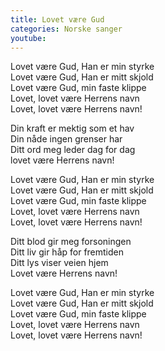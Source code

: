 ```yaml
---
title: Lovet være Gud
categories: Norske sanger
youtube: 
---
```


Lovet være Gud, Han er min styrke  
Lovet være Gud, Han er mitt skjold  
Lovet være Gud, min faste klippe  
Lovet, lovet være Herrens navn  
Lovet, lovet være Herrens navn!

Din kraft er mektig som et hav  
Din nåde ingen grenser har  
Ditt ord meg leder dag for dag  
lovet være Herrens navn!

Lovet være Gud, Han er min styrke  
Lovet være Gud, Han er mitt skjold  
Lovet være Gud, min faste klippe  
Lovet, lovet være Herrens navn  
Lovet, lovet være Herrens navn!

Ditt blod gir meg forsoningen  
Ditt liv gir håp for fremtiden  
Ditt lys viser veien hjem  
Lovet være Herrens navn!

Lovet være Gud, Han er min styrke  
Lovet være Gud, Han er mitt skjold  
Lovet være Gud, min faste klippe  
Lovet, lovet være Herrens navn  
Lovet, lovet være Herrens navn!
